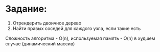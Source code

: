 # Задание:
1. Отрендерить двоичное дерево
2. Найти правых соседей для каждого узла, если такие есть

Сложность алгоритма - O(n), используемая память - O(n) в худшем случае (динамический массив)